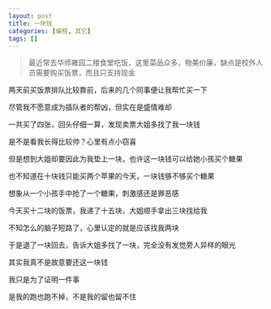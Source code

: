 ```yaml
---
layout: post
title: 一块钱
categories: [编程, 其它]
tags: []
---
```



> 最近常去华师雍园二楼食堂吃饭，这里菜品众多，物美价廉，缺点是校外人员需要购买饭票，而且只支持现金

两天前买饭票排队比较靠前，后来的几个同事便让我帮忙买一下

尽管我不愿意成为插队者的帮凶，但实在是盛情难却

一共买了四张，回头仔细一算，发现卖票大姐多找了我一块钱

是不是看我长得比较帅？心里有点小窃喜

但是想到大姐却要因此为我垫上一块，也许这一块钱可以给她小孩买个糖果

也不知道在十块钱只能买两个苹果的今天，一块钱够不够买个糖果

想象从一个小孩手中抢了一个糖果，刺激感还是罪恶感

今天买十二块的饭票，我递了十五块，大姐顺手拿出三块找给我

不知怎么的脑子短路了，心里认定的就是应该找我两块

于是退了一块回去，告诉大姐多找了一块，完全没有发觉旁人异样的眼光

其实我真不是故意要还这一块钱

我只是为了证明一件事

是我的跑也跑不掉，不是我的留也留不住